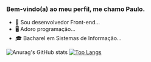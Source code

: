 ### Bem-vindo(a) ao meu perfil, me chamo Paulo.

- 🔭 Sou desenvolvedor Front-end...
- 🖥️ Adoro programação...
- 🎓 Bacharel em Sistemas de Informação...


 ![Anurag's GitHub stats](https://github-readme-stats.vercel.app/api?username=OzKkf&show_icons=true&theme=radical)
 [![Top Langs](https://github-readme-stats.vercel.app/api/top-langs/?username=OzKkf&layout=compact&theme=radical)](https://github.com/OzKkf/github-readme-stats)
